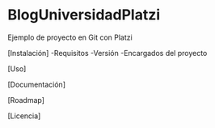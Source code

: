 # BlogUniversidadPlatzi
Ejemplo de proyecto en Git con Platzi

[Instalación]
-Requisitos
-Versión
-Encargados del proyecto

[Uso]

[Documentación]

[Roadmap]

[Licencia]
